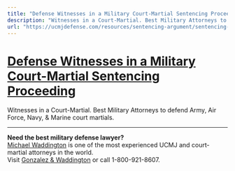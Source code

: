 ```yaml
---
title: "Defense Witnesses in a Military Court-Martial Sentencing Proceeding"
description: "Witnesses in a Court-Martial. Best Military Attorneys to defend Army, Air Force, Navy, & Marine court martials."
url: "https://ucmjdefense.com/resources/sentencing-argument/sentencing-and-sentencing-credit/the-case-in-extenuation-and-mitigation-rcm-1001c/witnesses-rcm-1001e.html"
---
```


# [Defense Witnesses in a Military Court-Martial Sentencing Proceeding](https://ucmjdefense.com/resources/sentencing-argument/sentencing-and-sentencing-credit/the-case-in-extenuation-and-mitigation-rcm-1001c/witnesses-rcm-1001e.html)

Witnesses in a Court-Martial. Best Military Attorneys to defend Army, Air Force, Navy, & Marine court martials.

---

**Need the best military defense lawyer?**  
[Michael Waddington](https://ucmjdefense.com/attorneys/michael-stewart-waddington-partner.html) is one of the most experienced UCMJ and court-martial attorneys in the world.  
Visit [Gonzalez & Waddington](https://ucmjdefense.com) or call 1-800-921-8607.
